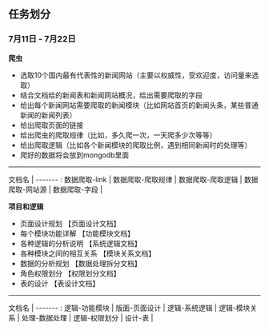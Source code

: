## 任务划分 ##

### 7月11日 - 7月22日 ###
**爬虫**
* 选取10个国内最有代表性的新闻网站（主要以权威性，受欢迎度，访问量来选取）
* 结合文档给的新闻表和新闻网站概况，给出需要爬取的字段
* 给出每个新闻网站需要爬取的新闻模块（比如网站首页的新闻头条，某些普通新闻的新闻列表）
* 给出爬取页面的链接
* 给出爬虫的爬取规律（比如，多久爬一次，一天爬多少次等等）
* 给出爬取逻辑（比如各个新闻模块的爬取比例，遇到相同新闻时的处理等）
* 爬好的数据将会放到mongodb里面
-------------
文档名 | 
------- :
数据爬取-link  | 
数据爬取-爬取规律  | 
数据爬取-爬取逻辑   | 
数据爬取-网站源   | 
数据爬取-字段   | 


**项目和逻辑**
* 页面设计规划       			【页面设计文档】
* 每个模块功能详解  			【功能模块文档】
* 各种逻辑的分析说明			【系统逻辑文档】
* 各种模块之间的相互关系		【模块关系文档】
* 数据的分析规划				【数据处理拆分文档】
* 角色权限划分					【权限划分文档】
* 表的设计          			【表设计文档】

-------------
文档名 | 
------- :
逻辑-功能模块  | 
版面-页面设计  | 
逻辑-系统逻辑   | 
逻辑-模块关系   | 
处理-数据处理   | 
逻辑-权限划分   |
设计-表        | 
